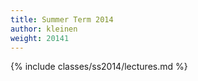 ```yaml
---
title: Summer Term 2014
author: kleinen
weight: 20141
---
```

{% include classes/ss2014/lectures.md %}
